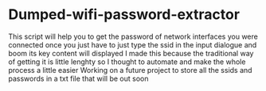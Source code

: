 # Dumped-wifi-password-extractor
This script will help you to get the password of network interfaces you were connected once 
you just have to just type the ssid in the input dialogue and boom its key content will displayed 
I made this because the traditional way of getting it is little lenghty so I thought to automate and make the whole process  a little easier 
Working on a future project to store all the ssids and passwords in a txt file that will be out soon 

